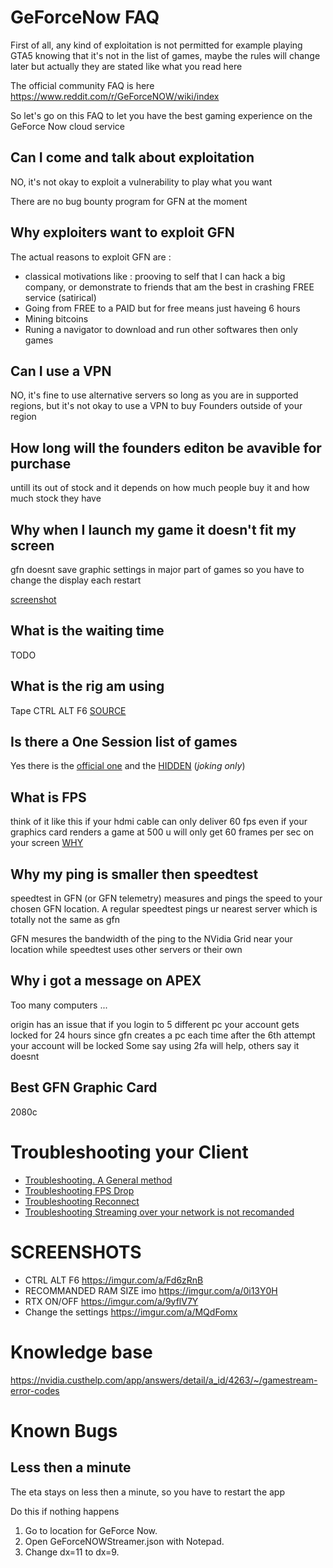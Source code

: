# GeForceNow FAQ

First of all, any kind of exploitation is not permitted for example playing GTA5 knowing that it's not in the list of games, maybe the rules will change later but actually they are stated like what you read here

The official community FAQ is here https://www.reddit.com/r/GeForceNOW/wiki/index

So let's go on this FAQ to let you have the best gaming experience on the GeForce Now cloud service

Can I come and talk about exploitation
---

NO, it's not okay to exploit a vulnerability to play what you want

There are no bug bounty program for GFN at the moment

Why exploiters want to exploit GFN
---

The actual reasons to exploit GFN are : 

- classical motivations like : prooving to self that I can hack a big company, or demonstrate to friends that am the best in crashing FREE service (satirical)
- Going from FREE to a PAID but for free means just haveing 6 hours
- Mining bitcoins
- Runing a navigator to download and run other softwares then only games

Can I use a VPN
---

NO, it's fine to use alternative servers so long as you are in supported regions, but it's not okay to use a VPN to buy Founders outside of your region

How long will the  founders editon be avavible for purchase
---

untill its out of stock and it depends on how much people buy it and how much stock they have

Why when I launch my game it doesn't fit my screen
---

gfn doesnt save graphic settings in major part of games so you have to change the display each restart

[screenshot](Watch_Dogs.png)

What is the waiting time
---

TODO

What is the rig am using
---

Tape CTRL ALT F6 [SOURCE](https://nvidia.custhelp.com/app/answers/detail/a_id/4480/~/how-can-i-access-advanced-network-streaming-stats-for-geforce-now-for-pc-and)

Is there a One Session list of games
---

Yes there is the [official one](http://gfngames.tk) and the [HIDDEN](https://www.reddit.com/r/GeForceNOW/comments/ha3yir/hidden_supported_games/) (*joking only*)

What is FPS
---

think of it like this
if your hdmi cable can only deliver 60 fps
even if your graphics card renders a game at 500
u will only get 60 frames per sec on your screen
[WHY](https://retromatrix.tumblr.com/post/621312578684157952/590-fps-while-streaming-on-steam)

Why my ping is smaller then speedtest
---
speedtest in GFN (or GFN telemetry) measures and pings the speed to your chosen GFN location. A regular speedtest pings ur nearest server which is totally not the same as gfn

GFN mesures the bandwidth of the ping to the NVidia Grid near your location while speedtest uses other servers or their own

Why i got a message on APEX
---

Too many computers ...

origin has an issue that if you login to 5 different pc your account gets locked for 24 hours
since gfn creates a pc each time after the 6th attempt your account will be locked
Some say using 2fa will help, others say it doesnt

Best GFN Graphic Card
---

2080c

# Troubleshooting your Client

- [Troubleshooting. A General method](TROUBLESHOOTING.md)
- [Troubleshooting FPS Drop](TROUBLESHOOTING-FPS.md)
- [Troubleshooting Reconnect](TROUBLESHOOTING-RECONNECT.md)
- [Troubleshooting Streaming over your network is not recomanded](TROUBLESHOOTING-OVER.md)

# SCREENSHOTS

- CTRL ALT F6 https://imgur.com/a/Fd6zRnB
- RECOMMANDED RAM SIZE imo https://imgur.com/a/0i13Y0H
- RTX ON/OFF https://imgur.com/a/9yflV7Y
- Change the settings https://imgur.com/a/MQdFomx

# Knowledge base

https://nvidia.custhelp.com/app/answers/detail/a_id/4263/~/gamestream-error-codes

# Known Bugs

## Less then a minute

The eta stays on less then a minute, so you have to restart the app

Do this if nothing happens 

1. Go to location for GeForce Now.
2. Open GeForceNOWStreamer.json with Notepad.
3. Change dx=11 to dx=9.
